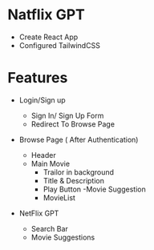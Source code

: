 # Natflix GPT

- Create React App
- Configured TailwindCSS

# Features

- Login/Sign up
    - Sign In/ Sign Up Form 
    - Redirect To Browse Page

- Browse Page ( After Authentication)
    - Header
    - Main Movie
        - Trailor in background
        - Title & Description
        - Play Button
    -Movie Suggestion
        - MovieList  

- NetFlix GPT
    - Search Bar
    - Movie Suggestions
    